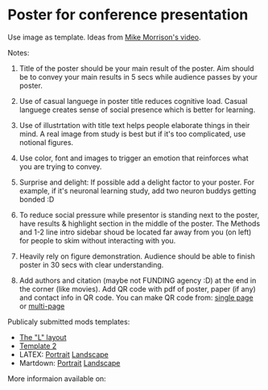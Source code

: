# Poster for conference presentation

Use image as template. Ideas from [Mike Morrison's video](https://www.youtube.com/watch?v=SYk29tnxASs&t=2s).

Notes: 
1) Title of the poster should be your main result of the poster.
	Aim should be to convey your main results in 5 secs while audience passes by your poster.

2) Use of casual languege in poster title reduces cognitive load.
	Casual languege creates sense of social presence which is better for learning.

3) Use of illustrtation with title text helps people elaborate things in their mind.
	A real image from study is best but if it's too complicated, use notional figures.

4) Use color, font and images to trigger an emotion that reinforces what you are trying to convey.

5) Surprise and delight: If possible add a delight factor to your poster. 
	For example, if it's neuronal learning study, add two neuron buddys getting bonded :D 

6) To reduce social pressure while presentor is standing next to the poster, have results & highlight section in the middle of the poster. The Methods and 1-2 line intro sidebar shoud be located far away from you (on left) for people to skim without interacting with you.

7) Heavily rely on figure demonstration. Audience should be able to finish poster in 30 secs with clear understanding.

8) Add authors and citation (maybe not FUNDING agency :D) at the end in the corner (like movies). Add QR code with pdf of poster, paper (if any) and contact info in QR code.
	You can make QR code from: [single page](https://www.qrcode-monkey.com/) or [multi-page](https://linktr.ee/)


Publicaly submitted mods templates:
* [The "L" layout](https://osf.io/zkmvw/)
* [Template 2](https://derekcrowe.net/butterposter)
* LATEX: [Portrait](https://github.com/LanaSina/better_poster_latex)
		  [Landscape](https://www.overleaf.com/latex/templates/better-poster-latex-template/gmkgjvxqbyyt)
* Martdown: [Portrait](https://osf.io/g6xsm/)
			  [Landscape](https://t.co/UsW4crrPZO?amp=1)



More informaion available on: [](https://osf.io/6ua4k/)
